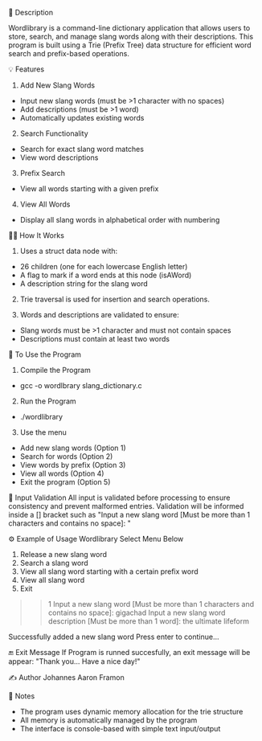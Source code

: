 📝 Description

Wordlibrary is a command-line dictionary application that allows users to store, search, and manage slang words along with their descriptions. This program is built using a Trie (Prefix Tree) data structure for efficient word search and prefix-based operations.

💡 Features
1. Add New Slang Words
- Input new slang words (must be >1 character with no spaces)
- Add descriptions (must be >1 word)
- Automatically updates existing words

2. Search Functionality
- Search for exact slang word matches
- View word descriptions

3. Prefix Search
- View all words starting with a given prefix

4. View All Words
- Display all slang words in alphabetical order with numbering

👷‍♂️ How It Works
1. Uses a struct data node with:
- 26 children (one for each lowercase English letter)
- A flag to mark if a word ends at this node (isAWord)
- A description string for the slang word

2. Trie traversal is used for insertion and search operations.
  
3. Words and descriptions are validated to ensure:
- Slang words must be >1 character and must not contain spaces
- Descriptions must contain at least two words

🧠 To Use the Program
1. Compile the Program
- gcc -o wordlbrary slang_dictionary.c
  
2. Run the Program
- ./wordlibrary

3. Use the menu
- Add new slang words (Option 1)
- Search for words (Option 2)
- View words by prefix (Option 3)
- View all words (Option 4)
- Exit the program (Option 5)

🧼 Input Validation
All input is validated before processing to ensure consistency and prevent malformed entries. Validation will be informed inside a [] bracket such as "Input a new slang word [Must be more than 1 characters and contains no space]: "

⚙️ Example of Usage
Wordlibrary
Select Menu Below
1. Release a new slang word
2. Search a slang word
3. View all slang word starting with a certain prefix word
4. View all slang word
5. Exit
>> 1
Input a new slang word [Must be more than 1 characters and contains no space]: gigachad
Input a new slang word description [Must be more than 1 word]: the ultimate lifeform

Successfully added a new slang word
Press enter to continue...

🔚 Exit Message
If Program is runned succesfully, an exit message will be appear: "Thank you... Have a nice day!"

✍️ Author
Johannes Aaron Framon

📒 Notes
- The program uses dynamic memory allocation for the trie structure
- All memory is automatically managed by the program
- The interface is console-based with simple text input/output
